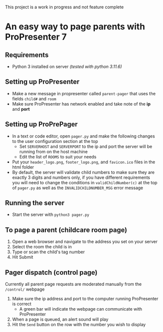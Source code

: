 This project is a work in progress and not feature complete

# An easy way to page parents with ProPresenter 7

## Requirements
- Python 3 installed on server *(tested with python 3.11.6)*

## Setting up ProPresenter
- Make a new message in propresenter called `parent-pager` that uses the fields `child#` and `room`
- Make sure ProPresenter has network enabled and take note of the **ip** and **port**

## Setting up ProPrePager
- In a text or code editor, open `pager.py` and make the following changes to the user configuration section at the top
    - Set `SERVERHOST` and `SERVERPORT` to the ip and port the server will be running from on the host machine
    - Edit the list of `ROOMS` to suit your needs
- Put your `header_logo.png`, `footer_logo.png`, and `favicon.ico` files in the html folder
- By default, the server will validate child numbers to make sure they are exactly 3 digits and numbers only, if you have different requirements you will need to change the conditions in `validChildNumber(c)` at the top of `pager.py` as well as the `INVALIDCHILDNUMBER_MSG` error message

## Running the server
- Start the server with `python3 pager.py`

## To page a parent (childcare room page)
1. Open a web browser and navigate to the address you set on your server
2. Select the room the child is in
3. Type or scan the child's tag number
4. Hit Submit

## Pager dispatch (control page)
Currently all parent page requests are moderated manually from the `/control/` webpage
1. Make sure the ip address and port to the computer running ProPresenter is correct
    - A green bar will indicate the webpage can communicate with ProPresenter
2. When a page is queued, an alert sound will play
3. Hit the `Send` button on the row with the number you wish to display

